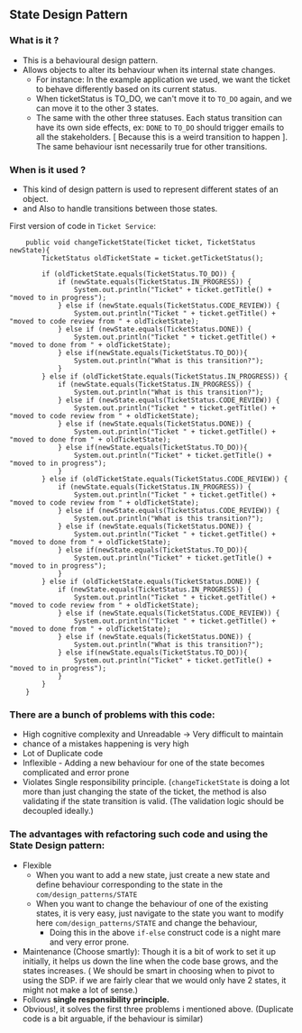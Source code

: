 ## State Design Pattern

### What is it ?
- This is a behavioural design pattern. 
- Allows objects to alter its behaviour when its internal state changes.
  - For instance: In the example application we used, we want the ticket to behave differently based on its current status.
  - When ticketStatus is TO_DO, we can't move it to `TO_DO` again, and we can move it to the other 3 states.
  - The same with the other three statuses. Each status transition can have its own side effects, ex: `DONE` to `TO_DO` should trigger emails to all the stakeholders. [ Because this is a weird transition to happen ]. The same behaviour isnt necessarily true for other transitions.

### When is it used ?
- This kind of design pattern is used to represent different states of an object.
- and Also to handle transitions between those states.

First version of code in `Ticket Service`:

```declarative
    public void changeTicketState(Ticket ticket, TicketStatus newState){
        TicketStatus oldTicketState = ticket.getTicketStatus();

        if (oldTicketState.equals(TicketStatus.TO_DO)) {
            if (newState.equals(TicketStatus.IN_PROGRESS)) {
                System.out.println("Ticket" + ticket.getTitle() + "moved to in progress");
            } else if (newState.equals(TicketStatus.CODE_REVIEW)) {
                System.out.println("Ticket " + ticket.getTitle() + "moved to code review from " + oldTicketState);
            } else if (newState.equals(TicketStatus.DONE)) {
                System.out.println("Ticket " + ticket.getTitle() + "moved to done from " + oldTicketState);
            } else if(newState.equals(TicketStatus.TO_DO)){
                System.out.println("What is this transition?");
            }
        } else if (oldTicketState.equals(TicketStatus.IN_PROGRESS)) {
            if (newState.equals(TicketStatus.IN_PROGRESS)) {
                System.out.println("What is this transition?");
            } else if (newState.equals(TicketStatus.CODE_REVIEW)) {
                System.out.println("Ticket " + ticket.getTitle() + "moved to code review from " + oldTicketState);
            } else if (newState.equals(TicketStatus.DONE)) {
                System.out.println("Ticket " + ticket.getTitle() + "moved to done from " + oldTicketState);
            } else if(newState.equals(TicketStatus.TO_DO)){
                System.out.println("Ticket" + ticket.getTitle() + "moved to in progress");
            }
        } else if (oldTicketState.equals(TicketStatus.CODE_REVIEW)) {
            if (newState.equals(TicketStatus.IN_PROGRESS)) {
                System.out.println("Ticket " + ticket.getTitle() + "moved to code review from " + oldTicketState);
            } else if (newState.equals(TicketStatus.CODE_REVIEW)) {
                System.out.println("What is this transition?");
            } else if (newState.equals(TicketStatus.DONE)) {
                System.out.println("Ticket " + ticket.getTitle() + "moved to done from " + oldTicketState);
            } else if(newState.equals(TicketStatus.TO_DO)){
                System.out.println("Ticket" + ticket.getTitle() + "moved to in progress");
            }
        } else if (oldTicketState.equals(TicketStatus.DONE)) {
            if (newState.equals(TicketStatus.IN_PROGRESS)) {
                System.out.println("Ticket " + ticket.getTitle() + "moved to code review from " + oldTicketState);
            } else if (newState.equals(TicketStatus.CODE_REVIEW)) {
                System.out.println("Ticket " + ticket.getTitle() + "moved to done from " + oldTicketState);
            } else if (newState.equals(TicketStatus.DONE)) {
                System.out.println("What is this transition?");
            } else if(newState.equals(TicketStatus.TO_DO)){
                System.out.println("Ticket" + ticket.getTitle() + "moved to in progress");
            }
        }
    }
```

### There are a bunch of problems with this code:
- High cognitive complexity and Unreadable -> Very difficult to maintain
- chance of a mistakes happening is very high
- Lot of Duplicate code
- Inflexible - Adding a new behaviour for one of the state becomes complicated and error prone
- Violates Single responsibility principle. (`changeTicketState` is doing a lot more than just changing the state of the ticket, the method is also validating if the state transition is valid. (The validation logic should be decoupled ideally.)

### The advantages with refactoring such code and using the State Design pattern:
- Flexible
  - When you want to add a new state, just create a new state and define behaviour corresponding to the state in the `com/design_patterns/STATE`
  - When you want to change the behaviour of one of the existing states, it is very easy, just navigate to the state you want to modify here `com/design_patterns/STATE` and change the behaviour, 
    - Doing this in the above `if-else` construct code is a night mare and very error prone.
- Maintenance (Choose smartly): Though it is a bit of work to set it up initially, it helps us down the line when the code base grows, and the states increases. ( We should be smart in choosing when to pivot to using the SDP. if we are fairly clear that we would only have 2 states, it might not make a lot of sense.)
- Follows **single responsibility principle.**
- Obvious!, it solves the first three problems i mentioned above. (Duplicate code is a bit arguable, if the behaviour is similar)
